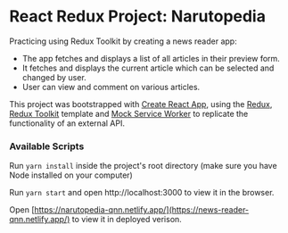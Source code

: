 # React Redux Project: Narutopedia
Practicing using Redux Toolkit by creating a news reader app:
- The app fetches and displays a list of all articles in their preview form.
- It fetches and displays the current article which can be selected and changed by user.
- User can view and comment on various articles.

This project was bootstrapped with [Create React App](https://github.com/facebook/create-react-app), using the [Redux](https://redux.js.org/), [Redux Toolkit](https://redux-toolkit.js.org/) template and [Mock Service Worker](https://mswjs.io/) to replicate the functionality of an external API.

### Available Scripts
Run `yarn install` inside the project's root directory (make sure you have Node installed on your computer)

Run `yarn start` and open http://localhost:3000 to view it in the browser.

Open [https://narutopedia-qnn.netlify.app/](https://news-reader-qnn.netlify.app/) to view it in deployed verison.
